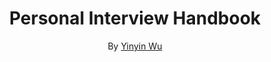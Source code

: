 <h1 align="center"><strong>Personal Interview Handbook</strong></h1>

<p align="center">By <a href="https://www.linkedin.com/in/kristyahhwu/">Yinyin Wu</a></p>

